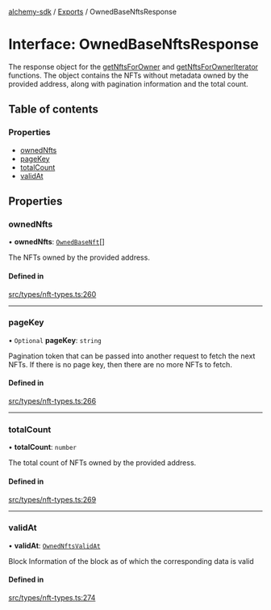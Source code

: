 [alchemy-sdk](../README.md) / [Exports](../modules.md) / OwnedBaseNftsResponse

# Interface: OwnedBaseNftsResponse

The response object for the [getNftsForOwner](../classes/NftNamespace.md#getnftsforowner) and
[getNftsForOwnerIterator](../classes/NftNamespace.md#getnftsforowneriterator) functions. The object contains the NFTs
without metadata owned by the provided address, along with pagination
information and the total count.

## Table of contents

### Properties

- [ownedNfts](OwnedBaseNftsResponse.md#ownednfts)
- [pageKey](OwnedBaseNftsResponse.md#pagekey)
- [totalCount](OwnedBaseNftsResponse.md#totalcount)
- [validAt](OwnedBaseNftsResponse.md#validat)

## Properties

### ownedNfts

• **ownedNfts**: [`OwnedBaseNft`](OwnedBaseNft.md)[]

The NFTs owned by the provided address.

#### Defined in

[src/types/nft-types.ts:260](https://github.com/alchemyplatform/alchemy-sdk-js/blob/4e3af22/src/types/nft-types.ts#L260)

___

### pageKey

• `Optional` **pageKey**: `string`

Pagination token that can be passed into another request to fetch the next
NFTs. If there is no page key, then there are no more NFTs to fetch.

#### Defined in

[src/types/nft-types.ts:266](https://github.com/alchemyplatform/alchemy-sdk-js/blob/4e3af22/src/types/nft-types.ts#L266)

___

### totalCount

• **totalCount**: `number`

The total count of NFTs owned by the provided address.

#### Defined in

[src/types/nft-types.ts:269](https://github.com/alchemyplatform/alchemy-sdk-js/blob/4e3af22/src/types/nft-types.ts#L269)

___

### validAt

• **validAt**: [`OwnedNftsValidAt`](OwnedNftsValidAt.md)

Block Information of the block as of which the corresponding data is valid

#### Defined in

[src/types/nft-types.ts:274](https://github.com/alchemyplatform/alchemy-sdk-js/blob/4e3af22/src/types/nft-types.ts#L274)
